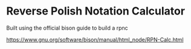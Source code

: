 # Reverse Polish Notation Calculator

Built using the official bison guide to build a rpnc 

https://www.gnu.org/software/bison/manual/html_node/RPN-Calc.html